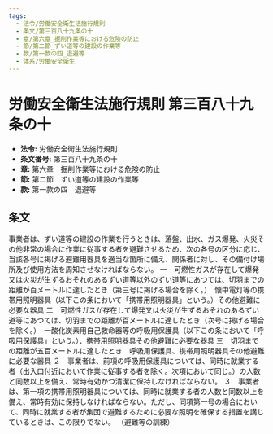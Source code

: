 ```yaml
---
tags:
  - 法令/労働安全衛生法施行規則
  - 条文/第三百八十九条の十
  - 章/第六章_掘削作業等における危険の防止
  - 節/第二節_ずい道等の建設の作業等
  - 款/第一款の四_退避等
  - 体系/労働安全衛生
---
```

# 労働安全衛生法施行規則 第三百八十九条の十

- **法令:** 労働安全衛生法施行規則
- **条文番号:** 第三百八十九条の十
- **章:** 第六章　掘削作業等における危険の防止
- **節:** 第二節　ずい道等の建設の作業等
- **款:** 第一款の四　退避等

## 条文
事業者は、ずい道等の建設の作業を行うときは、落盤、出水、ガス爆発、火災その他非常の場合に作業に従事する者を避難させるため、次の各号の区分に応じ、当該各号に掲げる避難用器具を適当な箇所に備え、関係者に対し、その備付け場所及び使用方法を周知させなければならない。
一　可燃性ガスが存在して爆発又は火災が生ずるおそれのあるずい道等以外のずい道等にあつては、切羽までの距離が百メートルに達したとき（第三号に掲げる場合を除く。）　懐中電灯等の携帯用照明器具（以下この条において「携帯用照明器具」という。）その他避難に必要な器具
二　可燃性ガスが存在して爆発又は火災が生ずるおそれのあるずい道等にあつては、切羽までの距離が百メートルに達したとき（次号に掲げる場合を除く。）　一酸化炭素用自己救命器等の呼吸用保護具（以下この条において「呼吸用保護具」という。）、携帯用照明器具その他避難に必要な器具
三　切羽までの距離が五百メートルに達したとき　呼吸用保護具、携帯用照明器具その他避難に必要な器具
２　事業者は、前項の呼吸用保護具については、同時に就業する者（出入口付近において作業に従事する者を除く。次項において同じ。）の人数と同数以上を備え、常時有効かつ清潔に保持しなければならない。
３　事業者は、第一項の携帯用照明器具については、同時に就業する者の人数と同数以上を備え、常時有効に保持しなければならない。ただし、同項第一号の場合において、同時に就業する者が集団で避難するために必要な照明を確保する措置を講じているときは、この限りでない。
（避難等の訓練）

